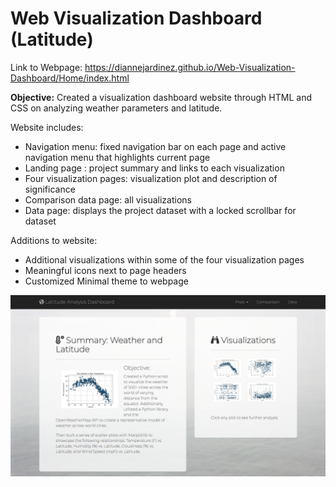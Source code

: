 # Web Visualization Dashboard (Latitude)

Link to Webpage: https://diannejardinez.github.io/Web-Visualization-Dashboard/Home/index.html

**Objective:**
Created a visualization dashboard website through HTML and CSS on analyzing weather parameters and latitude.

Website includes:
- Navigation menu: fixed navigation bar on each page and active navigation menu that highlights current page
- Landing page : project summary and links to each visualization
- Four visualization pages: visualization plot and description of significance
- Comparison data page: all visualizations 
- Data page: displays the project dataset with a locked scrollbar for dataset
 
Additions to website:
- Additional visualizations within some of the four visualization pages
- Meaningful icons next to page headers
- Customized Minimal theme to webpage

![](https://github.com/diannejardinez/diannejardinez.github.io/blob/master/Web-Visualization-Dashboard/landing_page.png)



